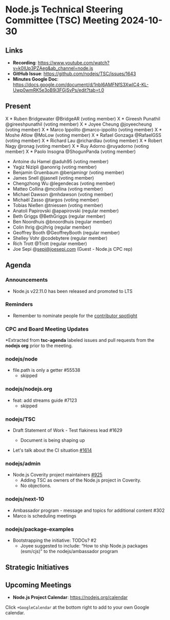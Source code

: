 # Node.js Technical Steering Committee (TSC) Meeting 2024-10-30

## Links

* **Recording**:  https://www.youtube.com/watch?v=k0IUp3PZAeg&ab_channel=node.js
* **GitHub Issue**: https://github.com/nodejs/TSC/issues/1643
* **Minutes Google Doc**: https://docs.google.com/document/d/1nbI6AMFNfS3XwlC4-KL-Uwp0wmRK5e3oB9i3FGjSvPs/edit?tab=t.0

## Present

X * Ruben Bridgewater @BridgeAR (voting member)
X * Gireesh Punathil @gireeshpunathil (voting member)
X * Joyee Cheung @joyeecheung (voting member)
X * Marco Ippolito @marco-ippolito (voting member)
X * Moshe Atlow @MoLow (voting member)
X * Rafael Gonzaga @RafaelGSS (voting member)
X * Richard Lau @richardlau (voting member)
X * Robert Nagy @ronag (voting member)
X * Ruy Adorno @ruyadorno (voting member)
X * Paolo Insogna @ShogunPanda (voting member)

* Antoine du Hamel @aduh95 (voting member)
* Yagiz Nizipli @anonrig (voting member)
* Benjamin Gruenbaum @benjamingr (voting member)
* James Snell @jasnell (voting member)
* Chengzhong Wu @legendecas (voting member)
* Matteo Collina @mcollina (voting member)
* Michael Dawson @mhdawson (voting member)
* Michaël Zasso @targos (voting member)
* Tobias Nießen @tniessen (voting member)
* Anatoli Papirovski @apapirovski (regular member)
* Beth Griggs @BethGriggs (regular member)
* Ben Noordhuis @bnoordhuis (regular member)
* Colin Ihrig @cjihrig (regular member)
* Geoffrey Booth @GeoffreyBooth (regular member)
* Shelley Vohr @codebytere (regular member)
* Rich Trott @Trott (regular member)
* Joe Sepi @sepi@joesepi.com (Guest - Node.js CPC rep)

## Agenda

### Announcements

* Node.js v22.11.0 has been released and promoted to LTS

### Reminders

* Remember to nominate people for the [contributor spotlight](https://github.com/nodejs/node/blob/main/doc/contributing/reconizing-contributors.md#bi-monthly-contributor-spotlight)

### CPC and Board Meeting Updates

*Extracted from **tsc-agenda** labeled issues and pull requests from the **nodejs org** prior to the meeting.

### nodejs/node

* file.path is only a getter #55538
  * skipped

### nodejs/nodejs.org

* feat: add streams guide #7123
  * skipped

### nodejs/TSC

* Draft Statement of Work - Test flakiness lead #1629
  * Document is being shaping up

* Let's talk about the CI situation [#1614](https://github.com/nodejs/TSC/issues/1614)

### nodejs/admin

* Node.js Coverity project maintainers [#925](https://github.com/nodejs/admin/issues/925)
  * Adding TSC as owners of the Node.js project in Coverity.
  * No objections.

### nodejs/next-10

* Ambassador program - message and topics for additional content #302
 * Marco is scheduling meetings

### nodejs/package-examples

* Bootstrapping the initiative: TODOs? #2
  * Joyee suggested to include: “How to ship Node.js packages (esm/cjs)” to the nodejs/ambassador program

## Strategic Initiatives

## Upcoming Meetings

* **Node.js Project Calendar**: <https://nodejs.org/calendar>

Click `+GoogleCalendar` at the bottom right to add to your own Google calendar.
